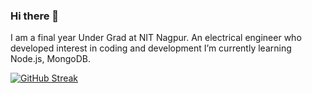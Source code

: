 ### Hi there 👋

<!--
**saiteja-2731/saiteja-2731** is a ✨ _special_ ✨ repository because its `README.md` (this file) appears on your GitHub profile.

Here are some ideas to get you started:

- 🔭 I’m currently working on ...
- 🌱 I’m currently learning ...
- 👯 I’m looking to collaborate on ...
- 🤔 I’m looking for help with ...
- 💬 Ask me about ...
- 📫 How to reach me: ...
- 😄 Pronouns: ...
- ⚡ Fun fact: ...
-->
I am a final year Under Grad at NIT Nagpur.
An electrical engineer who developed interest in coding and development 
I’m currently learning Node.js, MongoDB.

[![GitHub Streak](https://github-readme-streak-stats.herokuapp.com/?user=saiteja-2731)](https://git.io/streak-stats)
